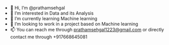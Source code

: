 - 👋 Hi, I’m @prathamsehgal
- 👀 I’m interested in Data and its Analysis
- 🌱 I’m currently learning Machine learning 
- 💞️ I’m looking to work in a project based on Machine learning
- 📫 You can reach me through prathamsehgal1223@gmail.com or directly contact me through +917668645081

<!---
prathamsehgal/prathamsehgal is a ✨ special ✨ repository because its `README.md` (this file) appears on your GitHub profile.
You can click the Preview link to take a look at your changes.
--->
